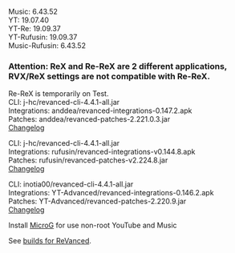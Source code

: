 Music: 6.43.52  
YT: 19.07.40  
YT-Re: 19.09.37  
YT-Rufusin: 19.09.37  
Music-Rufusin: 6.43.52  

### Attention: ReX and Re-ReX are 2 different applications, RVX/ReX settings are not compatible with Re-ReX.  

Re-ReX is temporarily on Test.  
CLI: j-hc/revanced-cli-4.4.1-all.jar  
Integrations: anddea/revanced-integrations-0.147.2.apk  
Patches: anddea/revanced-patches-2.221.0.3.jar  
[Changelog](https://github.com/anddea/revanced-patches/releases/tag/v2.221.0.3)

CLI: j-hc/revanced-cli-4.4.1-all.jar  
Integrations: rufusin/revanced-integrations-v0.144.8.apk  
Patches: rufusin/revanced-patches-v2.224.8.jar  
[Changelog](https://github.com/rufusin/revanced-patches/releases/tag/vv2.224.8)

CLI: inotia00/revanced-cli-4.4.1-all.jar  
Integrations: YT-Advanced/revanced-integrations-0.146.2.apk  
Patches: YT-Advanced/revanced-patches-2.220.9.jar  
[Changelog](https://github.com/YT-Advanced/ReX-patches/releases/tag/v2.220.9)  

Install [MicroG](https://github.com/WSTxda/MicroG-RE/releases/latest) for use non-root YouTube and Music  

See [builds for ReVanced](https://github.com/kevinr99089/ReVanced.Builder/releases/latest).  
